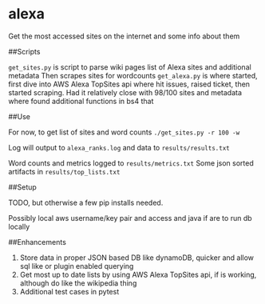# alexa
Get the most accessed sites on the internet and some info about them

##Scripts

`get_sites.py`
is script to parse wiki pages list of Alexa sites and additional metadata
Then scrapes sites for wordcounts
`get_alexa.py`
is where started, first dive into AWS Alexa TopSites api where hit issues, raised ticket, then started scraping. Had it relatively close with 98/100 sites and metadata where found additional functions in bs4 that 

##Use

For now, to get list of sites and word counts
`./get_sites.py -r 100 -w`

Log will output to `alexa_ranks.log` and data to `results/results.txt` 

Word counts and metrics logged to `results/metrics.txt`
Some json sorted artifacts in `results/top_lists.txt`

##Setup

TODO, but otherwise a few pip installs needed.

Possibly local aws username/key pair and access and java if are to run db locally

##Enhancements

1. Store data in proper JSON based DB like dynamoDB, quicker and allow sql like or plugin enabled querying
2. Get most up to date lists by using AWS Alexa TopSites api, if is working, although do like the wikipedia thing
4. Additional test cases in pytest
